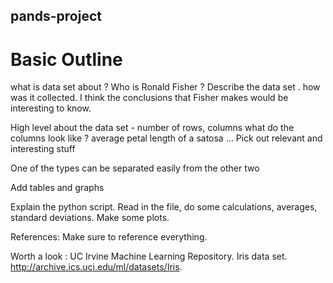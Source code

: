 ## pands-project

# Basic Outline
what is data set about ?
Who is Ronald Fisher ?
Describe the data set .
how was it collected.
I think the conclusions that Fisher makes would be interesting to know.

High level about the data set - number of rows, columns 
what do the columns look like ? average petal length of a satosa ...
Pick out relevant and interesting stuff

One of the types can be separated easily from the other two

Add tables and graphs

Explain the python script. Read in the file, do some calculations, averages, standard deviations. Make some plots.

References: Make sure to reference everything.

Worth a look : UC Irvine Machine Learning Repository. Iris data set.
http://archive.ics.uci.edu/ml/datasets/Iris.